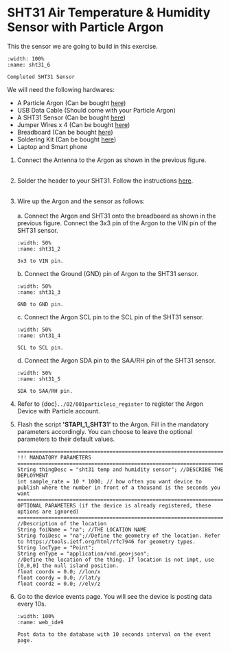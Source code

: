 # SHT31 Air Temperature & Humidity Sensor with Particle Argon

This the sensor we are going to build in this exercise.

```{figure} /_static/01task01/sht31_6_labelled.jpg
:width: 100%
:name: sht31_6

Completed SHT31 Sensor
```

We will need the following hardwares:
- A Particle Argon (Can be bought [here](https://store.particle.io/products/argon))
- USB Data Cable (Should come with your Particle Argon)
- A SHT31 Sensor (Can be bought [here](https://www.adafruit.com/product/2857))
- Jumper Wires x 4 (Can be bought [here](https://www.adafruit.com/product/1956))
- Breadboard (Can be bought [here](https://www.amazon.com/dp/B07DL13RZH/ref=redir_mobile_desktop?_encoding=UTF8&aaxitk=Ha8lI6PHb2sFCtkeyNViLQ&hsa_cr_id=4991273630901&pd_rd_plhdr=t&pd_rd_r=e429b428-9c18-43cc-bdb2-24937613797e&pd_rd_w=SmgRr&pd_rd_wg=zw5Ku&ref_=sbx_be_s_sparkle_mcd_asin_0_img))
- Soldering Kit (Can be bought [here](https://www.amazon.com/Soldering-Iron-Kit-Temperature-Desoldering/dp/B073VDX4B7/ref=sr_1_1_sspa?crid=3TI8MUBYG9QXZ&dchild=1&keywords=soldering+kit&qid=1615313665&s=industrial&sprefix=soldering%2Cindustrial%2C166&sr=1-1-spons&psc=1&smid=A1XLBTH0MIQMMO&spLa=ZW5jcnlwdGVkUXVhbGlmaWVyPUFHUTdTSUtLUkdESUQmZW5jcnlwdGVkSWQ9QTAzODE3MjcyS0REVDQ5U1JLSVk4JmVuY3J5cHRlZEFkSWQ9QTAxMjYzMDYxOTk2N0ZMSjdVUVI2JndpZGdldE5hbWU9c3BfYXRmJmFjdGlvbj1jbGlja1JlZGlyZWN0JmRvTm90TG9nQ2xpY2s9dHJ1ZQ==))
- Laptop and Smart phone

1. Connect the Antenna to the Argon as shown in the previous figure.
</Br><Br/>

2. Solder the header to your SHT31. Follow the instructions [here](https://learn.adafruit.com/adafruit-sht31-d-temperature-and-humidity-sensor-breakout/assembly).
</Br><Br/>

3. Wire up the Argon and the sensor as follows:
    </Br><Br/>
    a. Connect the Argon and SHT31 onto the breadboard as shown in the previous figure. Connect the 3x3 pin of the Argon to the VIN pin of the SHT31 sensor.
    ```{figure} /_static/01task01/sht31_2_labelled.jpg
    :width: 50%
    :name: sht31_2

    3x3 to VIN pin.
    ```
    b. Connect the Ground (GND) pin of Argon to the SHT31 sensor.
    ```{figure} /_static/01task01/sht31_3_labelled.jpg
    :width: 50%
    :name: sht31_3

    GND to GND pin.
    ```
    c. Connect the Argon SCL pin to the SCL pin of the SHT31 sensor.
    ```{figure} /_static/01task01/sht31_4_labelled.jpg
    :width: 50%
    :name: sht31_4

    SCL to SCL pin.
    ```
    d. Connect the Argon SDA pin to the SAA/RH pin of the SHT31 sensor.
    ```{figure} /_static/01task01/sht31_5_labelled.jpg
    :width: 50%
    :name: sht31_5

    SDA to SAA/RH pin.
    ```
4. Refer to {doc}`../02/001particleio_register` to register the Argon Device with Particle account.

5. Flash the script **'STAPI_1_SHT31'** to the Argon. Fill in the mandatory parameters accordingly. You can choose to leave the optional parameters to their default values.
    ```
    ===============================================================================================================
    !!! MANDATORY PARAMETERS
    ================================================================================================================
    String thingDesc = "sht31 temp and humidity sensor"; //DESCRIBE THE DEPLOYMENT
    int sample_rate = 10 * 1000; // how often you want device to publish where the number in front of a thousand is the seconds you want
    ===================================================================================================================
    OPTIONAL PARAMETERS (if the device is already registered, these options are ignored)
    ===================================================================================================================
    //Description of the location
    String foiName = "na"; //THE LOCATION NAME
    String foiDesc = "na";//Define the geometry of the location. Refer to https://tools.ietf.org/html/rfc7946 for geometry types.
    String locType = "Point";
    String enType = "application/vnd.geo+json";
    //Define the location of the thing. If location is not impt, use [0,0,0] the null island position.
    float coordx = 0.0; //lon/x
    float coordy = 0.0; //lat/y
    float coordz = 0.0; //elv/z
    ```
6. Go to the device events page. You will see the device is posting data every 10s.
    ```{figure} /_static/01task01/web_ide9.png
    :width: 100%
    :name: web_ide9

    Post data to the database with 10 seconds interval on the event page.
    ```
